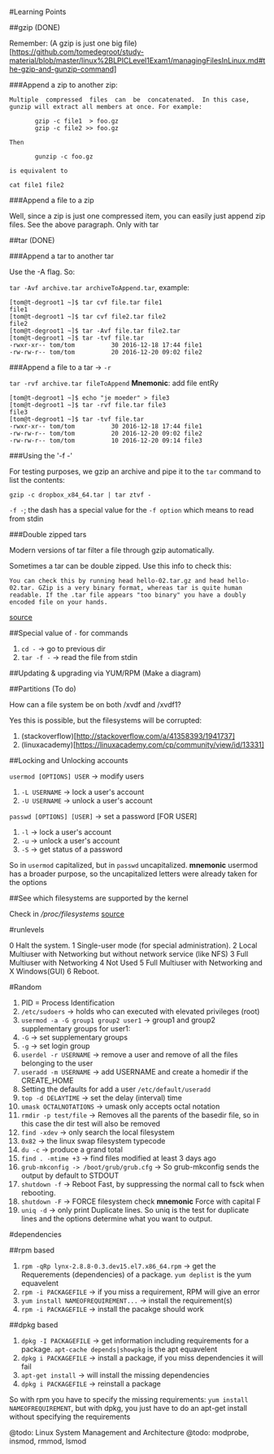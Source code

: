 #Learning Points

##gzip (DONE)

Remember: (A gzip is just one big file)[https://github.com/tomedegroot/study-material/blob/master/linux%2BLPICLevel1Exam1/managingFilesInLinux.md#the-gzip-and-gunzip-command]

###Append a zip to another zip:

```
Multiple  compressed  files  can  be  concatenated.  In this case, gunzip will extract all members at once. For example:

       gzip -c file1  > foo.gz
       gzip -c file2 >> foo.gz

Then

       gunzip -c foo.gz

is equivalent to

cat file1 file2
```

###Append a file to a zip

Well, since a zip is just one compressed item, you can easily just append zip files. See the above paragraph. Only with tar

##tar (DONE)

###Append a tar to another tar

Use the -A flag. So:

`tar -Avf archive.tar archiveToAppend.tar`, example:

```
[tom@t-degroot1 ~]$ tar cvf file.tar file1
file1
[tom@t-degroot1 ~]$ tar cvf file2.tar file2
file2
[tom@t-degroot1 ~]$ tar -Avf file.tar file2.tar
[tom@t-degroot1 ~]$ tar -tvf file.tar 
-rwxr-xr-- tom/tom          30 2016-12-18 17:44 file1
-rw-rw-r-- tom/tom          20 2016-12-20 09:02 file2
```

###Append a file to a tar -> `-r`

`tar -rvf archive.tar fileToAppend` **Mnemonic**: add file entRy

```
[tom@t-degroot1 ~]$ echo "je moeder" > file3
[tom@t-degroot1 ~]$ tar -rvf file.tar file3
file3
[tom@t-degroot1 ~]$ tar -tvf file.tar
-rwxr-xr-- tom/tom          30 2016-12-18 17:44 file1
-rw-rw-r-- tom/tom          20 2016-12-20 09:02 file2
-rw-rw-r-- tom/tom          10 2016-12-20 09:14 file3
```

###Using the '-f -'

For testing purposes, we gzip an archive and pipe it to the `tar` command to list the contents:

`gzip -c dropbox_x84_64.tar | tar ztvf -`

`-f -`; the dash has a special value for the `-f option` which means to read from stdin

###Double zipped tars

Modern versions of tar filter a file through gzip automatically.

Sometimes a tar can be double zipped. Use this info to check this:

```
You can check this by running head hello-02.tar.gz and head hello-02.tar. GZip is a very binary format, whereas tar is quite human readable. If the .tar file appears "too binary" you have a doubly encoded file on your hands.
```

[source](http://stackoverflow.com/a/14349164/1941737)

##Special value of `-` for commands

1. `cd -` -> go to previous dir
2. `tar -f -` -> read the file from stdin

##Updating & upgrading via YUM/RPM (Make a diagram)

##Partitions (To do)

How can a file system be on both /xvdf and /xvdf1?

Yes this is possible, but the filesystems will be corrupted:

1. (stackoverflow)[http://stackoverflow.com/a/41358393/1941737]
2. (linuxacademy)[https://linuxacademy.com/cp/community/view/id/13331]

##Locking and Unlocking accounts

`usermod [OPTIONS] USER` -> modify users
  1. `-L USERNAME` -> lock a user's account
  2. `-U USERNAME` -> unlock a user's account

`passwd [OPTIONS] [USER]` -> set a password [FOR USER]
  1. `-l` -> lock a user's account
  2. `-u` -> unlock a user's account
  3. `-S` -> get status of a password

So in `usermod` capitalized, but in `passwd` uncapitalized. **mnemonic** usermod has a broader purpose, so the uncapitalized letters were already taken for the options

##See which filesystems are supported by the kernel     

Check in */proc/filesystems* [source](https://www.centos.org/docs/5/html/5.1/Deployment_Guide/s2-proc-filesystems.html)

#runlevels

0	Halt the system.
1	Single-user mode (for special administration).
2	Local Multiuser with Networking but without network service (like NFS)
3	Full Multiuser with Networking
4	Not Used
5	Full Multiuser with Networking and X Windows(GUI)
6	Reboot.

#Random

1. PID = Process Identification
2. `/etc/sudoers` -> holds who can executed with elevated privileges (root)
3. `usermod -a -G group1 group2 user1` -> group1 and group2 supplementary groups for user1:
  1. `-G` -> set supplementary groups
  2. `-g` -> set login group
4. `userdel -r USERNAME` -> remove a user and remove of all the files belonging to the user
5. `useradd -m USERNAME` -> add USERNAME and create a homedir if the CREATE_HOME
6. Setting the defaults for add a user `/etc/default/useradd`
7. `top -d DELAYTIME` -> set the delay (interval) time
8. `umask OCTALNOTATIONS` -> umask only accepts octal notation
9. `rmdir -p test/file` -> Removes all the parents of the basedir file, so in this case the dir test will also be removed
10. `find -xdev` -> only search the local filesystem
11. `0x82` -> the linux swap filesystem typecode
12. `du -c` -> produce a grand total
13. `find . -mtime +3` -> find files modified at least 3 days ago
14. `grub-mkconfig -> /boot/grub/grub.cfg` -> So grub-mkconfig sends the output by default to STDOUT
15. `shutdown -f` -> Reboot Fast, by suppressing the normal call to fsck when rebooting.
16. `shutdown -F` -> FORCE filesystem check **mnemonic** Force with capital F
17. `uniq -d` -> only print Duplicate lines. So uniq is the test for duplicate lines and the options determine what you want to output.

#dependencies

##rpm based
1. `rpm -qRp lynx-2.8.8-0.3.dev15.el7.x86_64.rpm` -> get the Requerements (dependencies) of a package. `yum deplist` is the yum equavelent
2. `rpm -i PACKAGEFILE` -> if you miss a requirement, RPM will give an error
3. `yum install NAMEOFREQUIREMENT...` -> install the requirement(s)
4. `rpm -i PACKAGEFILE` -> install the pacakge should work

##dpkg based
1. `dpkg -I PACKAGEFILE` -> get information including requirements for a package. `apt-cache depends|showpkg` is the apt equavelent
2. `dpkg i PACKAGEFILE` -> install a package, if you miss dependencies it will fail
3. `apt-get install` -> will install the missing dependencies
4. `dpkg i PACKAGEFILE` -> reinstall a package

So with rpm you have to specify the missing requirements: `yum install NAMEOFREQUIREMENT`, but with dpkg, you just have to do an apt-get install without specifying the requirements

@todo: Linux System Management and Architecture
@todo: modprobe, insmod, rmmod, lsmod
